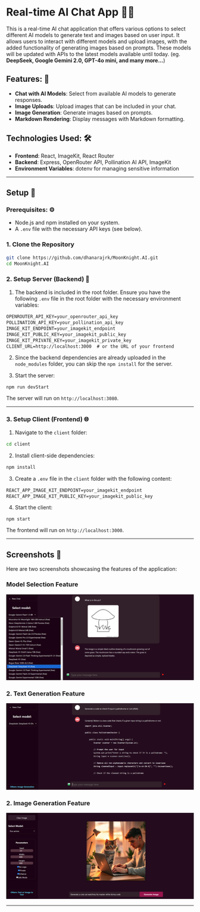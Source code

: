 
# Real-time AI Chat App 🤖💬

This is a real-time AI chat application that offers various options to select different AI models to generate text and images based on user input. It allows users to interact with different models and upload images, with the added functionality of generating images based on prompts. These models will be updated with APIs to the latest models available until today. (eg. **DeepSeek, Google Gemini 2.0, GPT-4o mini, and many more...**)

## Features: 🚀
- **Chat with AI Models**: Select from available AI models to generate responses.
- **Image Uploads**: Upload images that can be included in your chat.
- **Image Generation**: Generate images based on prompts.
- **Markdown Rendering**: Display messages with Markdown formatting.

## Technologies Used: 🛠️
- **Frontend**: React, ImageKit, React Router
- **Backend**: Express, OpenRouter API, Pollination AI API, ImageKit
- **Environment Variables**: dotenv for managing sensitive information

---

## Setup 📝

### Prerequisites: ⚙️
- Node.js and npm installed on your system.
- A `.env` file with the necessary API keys (see below).

### 1. Clone the Repository

```bash
git clone https://github.com/dhanarajrk/MoonKnight.AI.git
cd MoonKnight.AI
```

### 2. Setup Server (Backend) 🔧

1. The backend is included in the root folder. Ensure you have the following `.env` file in the root folder with the necessary environment variables:

```env
OPENROUTER_API_KEY=your_openrouter_api_key
POLLINATION_API_KEY=your_pollination_api_key
IMAGE_KIT_ENDPOINT=your_imagekit_endpoint
IMAGE_KIT_PUBLIC_KEY=your_imagekit_public_key
IMAGE_KIT_PRIVATE_KEY=your_imagekit_private_key
CLIENT_URL=http://localhost:3000  # or the URL of your frontend
```

2. Since the backend dependencies are already uploaded in the `node_modules` folder, you can skip the `npm install` for the server.

3. Start the server:

```bash
npm run devStart
```

The server will run on `http://localhost:3080`.

---

### 3. Setup Client (Frontend) 🌐

1. Navigate to the `client` folder:

```bash
cd client
```

2. Install client-side dependencies:

```bash
npm install
```

3. Create a `.env` file in the `client` folder with the following content:

```env
REACT_APP_IMAGE_KIT_ENDPOINT=your_imagekit_endpoint
REACT_APP_IMAGE_KIT_PUBLIC_KEY=your_imagekit_public_key
```

4. Start the client:

```bash
npm start
```

The frontend will run on `http://localhost:3000`.

---

## Screenshots 📸

Here are two screenshots showcasing the features of the application:

### **Model Selection Feature** 
![Model Selection Screenshot](./rtca-screenshots/models.png)

### 2. **Text Generation Feature** 
![Text Generation Screenshot](./rtca-screenshots/text-gen.PNG)

### 2. **Image Generation Feature** 
![Image Generation Screenshot](./rtca-screenshots/image-gen.PNG)

---
